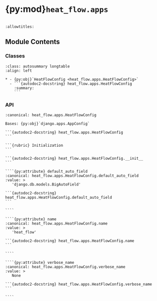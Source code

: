 # {py:mod}`heat_flow.apps`

```{py:module} heat_flow.apps
```

```{autodoc2-docstring} heat_flow.apps
:allowtitles:
```

## Module Contents

### Classes

````{list-table}
:class: autosummary longtable
:align: left

* - {py:obj}`HeatFlowConfig <heat_flow.apps.HeatFlowConfig>`
  - ```{autodoc2-docstring} heat_flow.apps.HeatFlowConfig
    :summary:
    ```
````

### API

`````{py:class} HeatFlowConfig(app_name, app_module)
:canonical: heat_flow.apps.HeatFlowConfig

Bases: {py:obj}`django.apps.AppConfig`

```{autodoc2-docstring} heat_flow.apps.HeatFlowConfig
```

```{rubric} Initialization
```

```{autodoc2-docstring} heat_flow.apps.HeatFlowConfig.__init__
```

````{py:attribute} default_auto_field
:canonical: heat_flow.apps.HeatFlowConfig.default_auto_field
:value: >
   'django.db.models.BigAutoField'

```{autodoc2-docstring} heat_flow.apps.HeatFlowConfig.default_auto_field
```

````

````{py:attribute} name
:canonical: heat_flow.apps.HeatFlowConfig.name
:value: >
   'heat_flow'

```{autodoc2-docstring} heat_flow.apps.HeatFlowConfig.name
```

````

````{py:attribute} verbose_name
:canonical: heat_flow.apps.HeatFlowConfig.verbose_name
:value: >
   None

```{autodoc2-docstring} heat_flow.apps.HeatFlowConfig.verbose_name
```

````

`````
